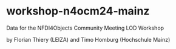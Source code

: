 # workshop-n4ocm24-mainz

Data for the NFDI4Objects Community Meeting LOD Workshop

by Florian Thiery (LEIZA) and Timo Homburg (Hochschule Mainz)
